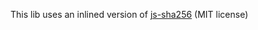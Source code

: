This lib uses an inlined version of [js-sha256](https://www.npmjs.com/package/js-sha256) (MIT license)
